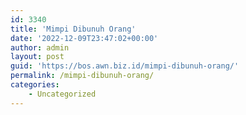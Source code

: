 ```yaml
---
id: 3340
title: 'Mimpi Dibunuh Orang'
date: '2022-12-09T23:47:02+00:00'
author: admin
layout: post
guid: 'https://bos.awn.biz.id/mimpi-dibunuh-orang/'
permalink: /mimpi-dibunuh-orang/
categories:
    - Uncategorized
---
```


